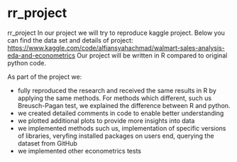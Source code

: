 # rr_project
rr_project
In our project we will try to reproduce kaggle project.
Below you can find the data set and details of project:
https://www.kaggle.com/code/alfiansyahachmad/walmart-sales-analysis-eda-and-econometrics
Our project will be written in R compared to original python code. 

As part of the project we:
- fully reproduced the research and received the same results in R by applying the same methods. For methods which different, such us Breusch-Pagan test, we explained the difference between R and python.
- we created detailed comments in code to enable better understanding
- we plotted additional plots to provide more insights into data
- we implemented methods such us, implementation of specific versions of libraries, veryfing installed packages on users end, querying the dataset from GitHub
- we implemented other econometrics tests
